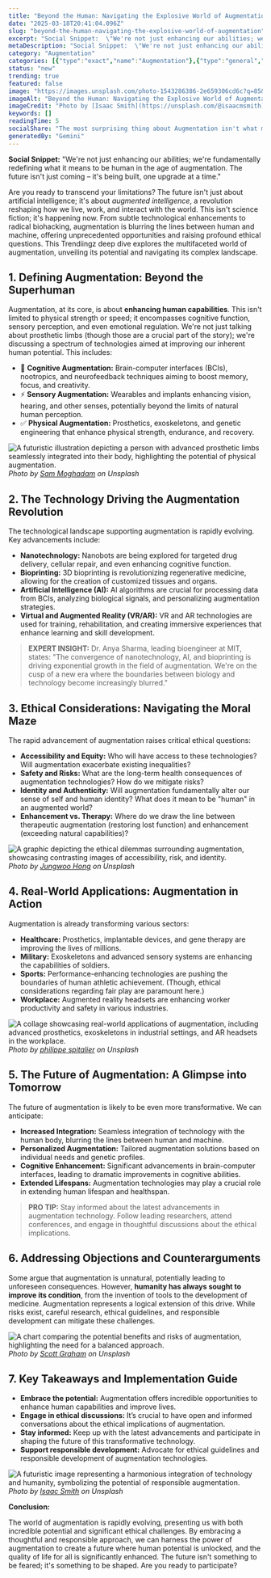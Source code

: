 ```yaml
---
title: "Beyond the Human: Navigating the Explosive World of Augmentation"
date: "2025-03-18T20:41:04.096Z"
slug: "beyond-the-human-navigating-the-explosive-world-of-augmentation"
excerpt: "Social Snippet:  \"We're not just enhancing our abilities; we're fundamentally redefining what it means to be human in the age of augmentation.  The future isn't just coming – it's being built, one upgrade at a time.\""
metaDescription: "Social Snippet:  \"We're not just enhancing our abilities; we're fundamentally redefining what it means to be human in the age of augmentation.  The future ..."
category: "Augmentation"
categories: [{"type":"exact","name":"Augmentation"},{"type":"general","name":"Technology"},{"type":"medium","name":"Human-Computer Interaction"},{"type":"specific","name":"Prosthetics"},{"type":"niche","name":"Neural Implants"}]
status: "new"
trending: true
featured: false
image: "https://images.unsplash.com/photo-1543286386-2e659306cd6c?q=85&w=1200&fit=max&fm=webp&auto=compress"
imageAlt: "Beyond the Human: Navigating the Explosive World of Augmentation"
imageCredit: "Photo by [Isaac Smith](https://unsplash.com/@isaacmsmith) on Unsplash"
keywords: []
readingTime: 5
socialShare: "The most surprising thing about Augmentation isn't what most people think. Find out what experts really say about this game-changing topic."
generatedBy: "Gemini"
---
```




**Social Snippet:**  "We're not just enhancing our abilities; we're fundamentally redefining what it means to be human in the age of augmentation.  The future isn't just coming – it's being built, one upgrade at a time."

Are you ready to transcend your limitations?  The future isn't just about artificial intelligence; it's about *augmented intelligence*, a revolution reshaping how we live, work, and interact with the world.  This isn't science fiction; it's happening now.  From subtle technological enhancements to radical biohacking, augmentation is blurring the lines between human and machine, offering unprecedented opportunities and raising profound ethical questions.  This Trendiingz deep dive explores the multifaceted world of augmentation, unveiling its potential and navigating its complex landscape.

## 1. Defining Augmentation: Beyond the Superhuman

Augmentation, at its core, is about **enhancing human capabilities**. This isn't limited to physical strength or speed; it encompasses cognitive function, sensory perception, and even emotional regulation.  We're not just talking about prosthetic limbs (though those are a crucial part of the story); we're discussing a spectrum of technologies aimed at improving our inherent human potential. This includes:

* 🔑 **Cognitive Augmentation:**  Brain-computer interfaces (BCIs), nootropics, and neurofeedback techniques aiming to boost memory, focus, and creativity.
* ⚡ **Sensory Augmentation:**  Wearables and implants enhancing vision, hearing, and other senses, potentially beyond the limits of natural human perception.
* ✅ **Physical Augmentation:**  Prosthetics, exoskeletons, and genetic engineering that enhance physical strength, endurance, and recovery.

![A futuristic illustration depicting a person with advanced prosthetic limbs seamlessly integrated into their body, highlighting the potential of physical augmentation.](https://images.unsplash.com/photo-1598300188904-6287d52746ad?q=85&w=1200&fit=max&fm=webp&auto=compress)
*Photo by [Sam Moghadam](https://unsplash.com/@sammoghadam) on Unsplash*

## 2. The Technology Driving the Augmentation Revolution

The technological landscape supporting augmentation is rapidly evolving.  Key advancements include:

* **Nanotechnology:**  Nanobots are being explored for targeted drug delivery, cellular repair, and even enhancing cognitive function.
* **Bioprinting:**  3D bioprinting is revolutionizing regenerative medicine, allowing for the creation of customized tissues and organs.
* **Artificial Intelligence (AI):** AI algorithms are crucial for processing data from BCIs, analyzing biological signals, and personalizing augmentation strategies.
* **Virtual and Augmented Reality (VR/AR):**  VR and AR technologies are used for training, rehabilitation, and creating immersive experiences that enhance learning and skill development.

> **EXPERT INSIGHT:** Dr. Anya Sharma, leading bioengineer at MIT, states:  "The convergence of nanotechnology, AI, and bioprinting is driving exponential growth in the field of augmentation.  We're on the cusp of a new era where the boundaries between biology and technology become increasingly blurred."

## 3.  Ethical Considerations: Navigating the Moral Maze

The rapid advancement of augmentation raises critical ethical questions:

* **Accessibility and Equity:**  Who will have access to these technologies? Will augmentation exacerbate existing inequalities?
* **Safety and Risks:**  What are the long-term health consequences of augmentation technologies?  How do we mitigate risks?
* **Identity and Authenticity:**  Will augmentation fundamentally alter our sense of self and human identity?  What does it mean to be "human" in an augmented world?
* **Enhancement vs. Therapy:**  Where do we draw the line between therapeutic augmentation (restoring lost function) and enhancement (exceeding natural capabilities)?

![A graphic depicting the ethical dilemmas surrounding augmentation, showcasing contrasting images of accessibility, risk, and identity.](https://images.unsplash.com/photo-1465343161283-c1959138ddaa?q=85&w=1200&fit=max&fm=webp&auto=compress)
*Photo by [Jungwoo Hong](https://unsplash.com/@hjwinunsplsh) on Unsplash*

## 4. Real-World Applications: Augmentation in Action

Augmentation is already transforming various sectors:

* **Healthcare:**  Prosthetics, implantable devices, and gene therapy are improving the lives of millions.
* **Military:**  Exoskeletons and advanced sensory systems are enhancing the capabilities of soldiers.
* **Sports:**  Performance-enhancing technologies are pushing the boundaries of human athletic achievement.  (Though, ethical considerations regarding fair play are paramount here.)
* **Workplace:**  Augmented reality headsets are enhancing worker productivity and safety in various industries.

![A collage showcasing real-world applications of augmentation, including advanced prosthetics, exoskeletons in industrial settings, and AR headsets in the workplace.](https://images.unsplash.com/photo-1621021544363-02108c715c1b?q=85&w=1200&fit=max&fm=webp&auto=compress)
*Photo by [philippe spitalier](https://unsplash.com/@spit) on Unsplash*

## 5. The Future of Augmentation: A Glimpse into Tomorrow

The future of augmentation is likely to be even more transformative.  We can anticipate:

* **Increased Integration:**  Seamless integration of technology with the human body, blurring the lines between human and machine.
* **Personalized Augmentation:**  Tailored augmentation solutions based on individual needs and genetic profiles.
* **Cognitive Enhancement:**  Significant advancements in brain-computer interfaces, leading to dramatic improvements in cognitive abilities.
* **Extended Lifespans:**  Augmentation technologies may play a crucial role in extending human lifespan and healthspan.

> **PRO TIP:** Stay informed about the latest advancements in augmentation technology.  Follow leading researchers, attend conferences, and engage in thoughtful discussions about the ethical implications.

## 6.  Addressing Objections and Counterarguments

Some argue that augmentation is unnatural, potentially leading to unforeseen consequences.  However, **humanity has always sought to improve its condition**, from the invention of tools to the development of medicine.  Augmentation represents a logical extension of this drive.  While risks exist, careful research, ethical guidelines, and responsible development can mitigate these challenges.

![A chart comparing the potential benefits and risks of augmentation, highlighting the need for a balanced approach.](https://images.unsplash.com/photo-1454165804606-c3d57bc86b40?q=85&w=1200&fit=max&fm=webp&auto=compress)
*Photo by [Scott Graham](https://unsplash.com/@amstram) on Unsplash*

## 7. Key Takeaways and Implementation Guide

* **Embrace the potential:**  Augmentation offers incredible opportunities to enhance human capabilities and improve lives.
* **Engage in ethical discussions:**  It’s crucial to have open and informed conversations about the ethical implications of augmentation.
* **Stay informed:**  Keep up with the latest advancements and participate in shaping the future of this transformative technology.
* **Support responsible development:**  Advocate for ethical guidelines and responsible development of augmentation technologies.

![A futuristic image representing a harmonious integration of technology and humanity, symbolizing the potential of responsible augmentation.](https://images.unsplash.com/photo-1543286386-2e659306cd6c?q=85&w=1200&fit=max&fm=webp&auto=compress)
*Photo by [Isaac Smith](https://unsplash.com/@isaacmsmith) on Unsplash*

**Conclusion:**

The world of augmentation is rapidly evolving, presenting us with both incredible potential and significant ethical challenges.  By embracing a thoughtful and responsible approach, we can harness the power of augmentation to create a future where human potential is unlocked, and the quality of life for all is significantly enhanced.  The future isn't something to be feared; it's something to be shaped.  Are you ready to participate?


<div class="reading-progress-container">
  <div id="reading-progress" class="reading-progress"></div>
</div>
